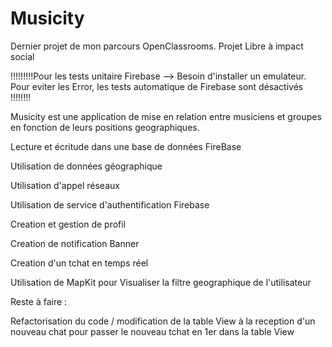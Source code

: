 # Musicity


Dernier projet de mon parcours OpenClassrooms. Projet Libre à impact social

!!!!!!!!!Pour les tests unitaire Firebase --> Besoin d'installer un emulateur. Pour eviter les Error, les tests automatique de Firebase sont désactivés !!!!!!!!

Musicity est une application de mise en relation entre musiciens et groupes en fonction de leurs positions geographiques.

Lecture et écritude dans une base de données FireBase

Utilisation de données géographique

Utilisation d'appel réseaux

Utilisation de service d'authentification Firebase

Creation et gestion de profil

Creation de notification Banner

Creation d'un tchat en temps réel

Utilisation de MapKit pour Visualiser la filtre geographique de l'utilisateur

Reste à faire :

Refactorisation du code / modification de la table View à la reception d'un nouveau chat pour passer le nouveau tchat en 1er dans la table View
